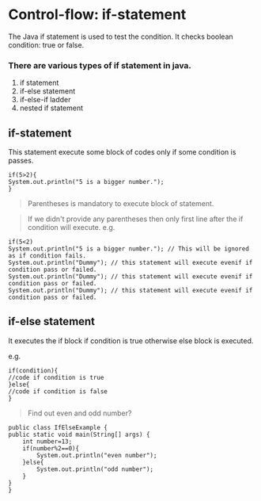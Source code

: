 # Control-flow: if-statement

The Java if statement is used to test the condition. It checks boolean condition: true or false. 

### There are various types of if statement in java.

1. if statement
2. if-else statement
3. if-else-if ladder
4. nested if statement

## if-statement

This statement execute some block of codes only if some condition is passes. 

```
if(5>2){
System.out.println("5 is a bigger number.");
}
```

> Parentheses is mandatory to execute block of statement.

> If we didn't provide any parentheses then only first line after the if condition will execute.
e.g.
```
if(5<2)
System.out.println("5 is a bigger number."); // This will be ignored as if condition fails.
System.out.println("Dummy"); // this statement will execute evenif if condition pass or failed.
System.out.println("Dummy"); // this statement will execute evenif if condition pass or failed.
System.out.println("Dummy"); // this statement will execute evenif if condition pass or failed.

```

## if-else statement

It executes the if block if condition is true otherwise else block is executed.

e.g.
```
if(condition){  
//code if condition is true  
}else{  
//code if condition is false  
}  
```

> Find out even and odd number?

```
public class IfElseExample {  
public static void main(String[] args) {  
    int number=13;  
    if(number%2==0){  
        System.out.println("even number");  
    }else{  
        System.out.println("odd number");  
    }  
}  
}  
```
